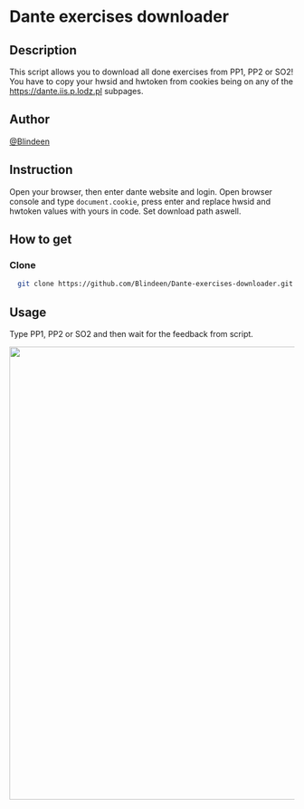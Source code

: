# Dante exercises downloader
## Description
This script allows you to download all done exercises from PP1, PP2 or SO2! You have to copy your hwsid and hwtoken from cookies being on any of the https://dante.iis.p.lodz.pl subpages.
## Author
[@Blindeen](https://www.github.com/Blindeen)
## Instruction
Open your browser, then enter dante website and login. Open browser console and type `document.cookie`, press enter and replace hwsid and hwtoken values with yours in code. Set download path aswell.
## How to get
### Clone
```bash
  git clone https://github.com/Blindeen/Dante-exercises-downloader.git
```
## Usage
Type PP1, PP2 or SO2 and then wait for the feedback from script.
<p align="center">
  <img width="800" src="https://user-images.githubusercontent.com/93998927/217337235-042ad747-9e08-4c0b-a3d7-c2245371c788.png">
</p>
